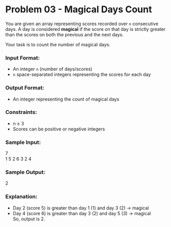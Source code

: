 # Problem 03 - Magical Days Count

You are given an array representing scores recorded over `n` consecutive days. A day is considered **magical** if the score on that day is strictly greater than the scores on both the previous and the next days.

Your task is to count the number of magical days.

### Input Format:
- An integer `n` (number of days/scores)
- `n` space-separated integers representing the scores for each day

### Output Format:
- An integer representing the count of magical days

### Constraints:
- n ≥ 3
- Scores can be positive or negative integers

### Sample Input:
7  
1 5 2 6 3 2 4

### Sample Output:
2

### Explanation:
- Day 2 (score 5) is greater than day 1 (1) and day 3 (2) → magical  
- Day 4 (score 6) is greater than day 3 (2) and day 5 (3) → magical  
So, output is 2.
